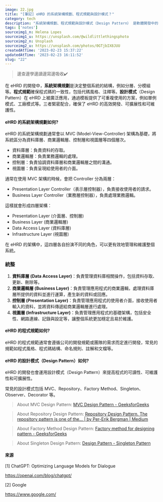 ```yaml
---
image: 22.jpg
title: "[筆記] eHRD 的系統架構規劃、程式規範與設計模式？"
category: tech
description: "系統架構規劃、程式規範與設計模式（Design Pattern） 是軟體開發中的三大重要元素。系統架構規劃確定系統結構，程式規範統一程式開發風格及質量，設計模式則提供可重複使用的模板。"
tags: ['notes']
sourceimg1_n: Helena Lopes
sourceimg1_u: https://unsplash.com/@wildlittlethingsphoto
sourceimg2_n: Unsplash
sourceimg2_u: https://unsplash.com/photos/0GTjbIX8JUU
createdAtTime: '2023-02-23 15:37:22'
updatedAtTime: '2023-02-23 16:11:52'
slug: "22"
---
```


> 邊查邊學邊讀邊寫邊吸收✔️

在 eHRD 的開發中，**系統架構規劃**是決定整個系統的結構，例如分層、分模組等。**程式規範**確保程式碼的一致性，包括代碼風格、注釋等。**設計模式**（Design Pattern）在 eHRD 上被廣泛應用，通過模板提供了可重複使用的方案，例如單例模式、工廠模式等。三者緊密配合，確保了 eHRD 的高效開發、可擴展性和可維護性。

#### eHRD 的系統架構規劃如何?

eHRD 的系統架構規劃通常會以 MVC (Model-View-Controller) 架構為基礎，將系統區分為資料庫層、商業邏輯層、控制層和視圖層等四個層次。

- 資料庫層：負責資料的存取。
- 商業邏輯層：負責業務邏輯的處理。
- 控制層：負責協調資料庫層和商業邏輯層之間的溝通。
- 視圖層：負責呈現給使用者的介面。

通常在使用 MVC 架構的時候，會把 Controller 分為兩層：
- Presentation Layer Controller（表示層控制器），負責接收使用者的請求。
- Business Layer Controller（業務層控制器），負責處理業務邏輯。

這樣就會形成四層架構：
- Presentation Layer (介面層、控制層)
- Business Layer (商業邏輯層)
- Data Access Layer (資料庫層)
- Infrastructure Layer (視圖層)

在 eHRD 的架構中，這四層各自扮演不同的角色，可以更有效地管理和維護整個系統。

### 統整
1. **資料庫層 (Data Access Layer)**：負責管理資料庫相關操作，包括資料存取、更新、刪除等。
2. **商業邏輯層 (Business Layer)**：負責管理應用程式的商業邏輯，處理資料庫層所提供的資料並進行運算，產生新的資料或回應。
3. **控制層 (Presentation Layer)**：負責管理應用程式的使用者介面，接收使用者輸入的資料，並將資料傳遞給商業邏輯層進行處理。
4. **視圖層 (Infrastructure Layer)**：負責管理應用程式的基礎架構，包括安全性、網路連線、記錄與設定等，讓整個系統更加穩定且易於維護。

#### eHRD 的程式規範如何?

eHRD 的程式規範通常會遵循公司的開發規範或團隊的需求而定進行開發，常見的規範如程式風格、程式碼結構、命名規則、註解和文檔等。

#### eHRD 的設計模式（Design Pattern）如何?

eHRD 的開發也會運用設計模式（Design Pattern）來提高程式的可讀性、可維護性和可擴展性。

常見的設計模式包括 MVC、Repository、Factory Method、Singleton、Observer、Decorator 等。

> About MVC Design Pattern: [MVC Design Pattern - GeeksforGeeks](https://www.geeksforgeeks.org/mvc-design-pattern/)

> About Repository Design Pattern: [Repository Design Pattern. The repository pattern is one of the… | by Per-Erik Bergman | Medium](https://medium.com/@pererikbergman/repository-design-pattern-e28c0f3e4a30)

> About Factory Method Design Pattern: [Factory method for designing pattern - GeeksforGeeks](https://www.geeksforgeeks.org/factory-method-for-designing-pattern/)

> About Singleton Design Pattern: [Design Pattern - Singleton Pattern](https://www.tutorialspoint.com/design_pattern/singleton_pattern.htm)

#### 來源

[1] ChatGPT: Optimizing Language Models for Dialogue

<https://openai.com/blog/chatgpt/>

[2] Google

<https://www.google.com/>